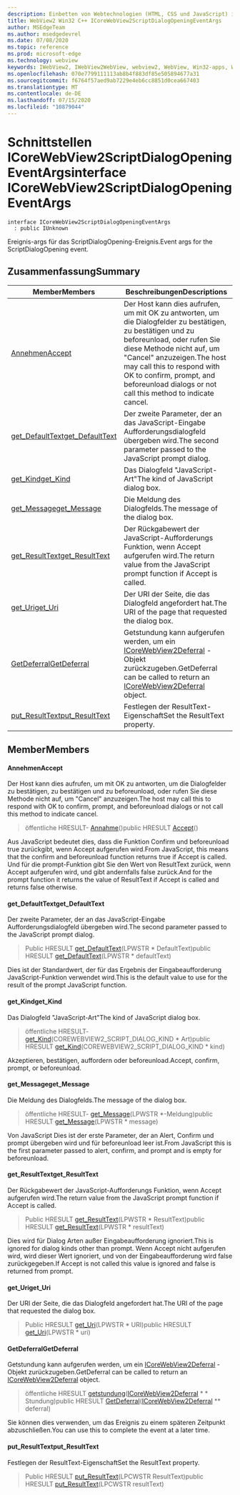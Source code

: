 ```yaml
---
description: Einbetten von Webtechnologien (HTML, CSS und JavaScript) in ihre systemeigenen Anwendungen mit dem Microsoft Edge WebView2-Steuerelement
title: WebView2 Win32 C++ ICoreWebView2ScriptDialogOpeningEventArgs
author: MSEdgeTeam
ms.author: msedgedevrel
ms.date: 07/08/2020
ms.topic: reference
ms.prod: microsoft-edge
ms.technology: webview
keywords: IWebView2, IWebView2WebView, webview2, WebView, Win32-apps, Win32, Edge, ICoreWebView2, ICoreWebView2Controller, Browser-Steuerelement, Edge-HTML, ICoreWebView2ScriptDialogOpeningEventArgs
ms.openlocfilehash: 070e7799111113ab8b4f883df85e505894677a31
ms.sourcegitcommit: f6764f57aed9ab7229e4eb6cc8851d0cea667403
ms.translationtype: MT
ms.contentlocale: de-DE
ms.lasthandoff: 07/15/2020
ms.locfileid: "10879044"
---
```

# <span data-ttu-id="6beb2-104">Schnittstellen ICoreWebView2ScriptDialogOpeningEventArgs</span><span class="sxs-lookup"><span data-stu-id="6beb2-104">interface ICoreWebView2ScriptDialogOpeningEventArgs</span></span> 

```
interface ICoreWebView2ScriptDialogOpeningEventArgs
  : public IUnknown
```

<span data-ttu-id="6beb2-105">Ereignis-args für das ScriptDialogOpening-Ereignis.</span><span class="sxs-lookup"><span data-stu-id="6beb2-105">Event args for the ScriptDialogOpening event.</span></span>

## <span data-ttu-id="6beb2-106">Zusammenfassung</span><span class="sxs-lookup"><span data-stu-id="6beb2-106">Summary</span></span>

 <span data-ttu-id="6beb2-107">Member</span><span class="sxs-lookup"><span data-stu-id="6beb2-107">Members</span></span>                        | <span data-ttu-id="6beb2-108">Beschreibungen</span><span class="sxs-lookup"><span data-stu-id="6beb2-108">Descriptions</span></span>
--------------------------------|---------------------------------------------
[<span data-ttu-id="6beb2-109">Annehmen</span><span class="sxs-lookup"><span data-stu-id="6beb2-109">Accept</span></span>](#accept) | <span data-ttu-id="6beb2-110">Der Host kann dies aufrufen, um mit OK zu antworten, um die Dialogfelder zu bestätigen, zu bestätigen und zu beforeunload, oder rufen Sie diese Methode nicht auf, um "Cancel" anzuzeigen.</span><span class="sxs-lookup"><span data-stu-id="6beb2-110">The host may call this to respond with OK to confirm, prompt, and beforeunload dialogs or not call this method to indicate cancel.</span></span>
[<span data-ttu-id="6beb2-111">get_DefaultText</span><span class="sxs-lookup"><span data-stu-id="6beb2-111">get_DefaultText</span></span>](#get_defaulttext) | <span data-ttu-id="6beb2-112">Der zweite Parameter, der an das JavaScript-Eingabe Aufforderungsdialogfeld übergeben wird.</span><span class="sxs-lookup"><span data-stu-id="6beb2-112">The second parameter passed to the JavaScript prompt dialog.</span></span>
[<span data-ttu-id="6beb2-113">get_Kind</span><span class="sxs-lookup"><span data-stu-id="6beb2-113">get_Kind</span></span>](#get_kind) | <span data-ttu-id="6beb2-114">Das Dialogfeld "JavaScript-Art"</span><span class="sxs-lookup"><span data-stu-id="6beb2-114">The kind of JavaScript dialog box.</span></span>
[<span data-ttu-id="6beb2-115">get_Message</span><span class="sxs-lookup"><span data-stu-id="6beb2-115">get_Message</span></span>](#get_message) | <span data-ttu-id="6beb2-116">Die Meldung des Dialogfelds.</span><span class="sxs-lookup"><span data-stu-id="6beb2-116">The message of the dialog box.</span></span>
[<span data-ttu-id="6beb2-117">get_ResultText</span><span class="sxs-lookup"><span data-stu-id="6beb2-117">get_ResultText</span></span>](#get_resulttext) | <span data-ttu-id="6beb2-118">Der Rückgabewert der JavaScript-Aufforderungs Funktion, wenn Accept aufgerufen wird.</span><span class="sxs-lookup"><span data-stu-id="6beb2-118">The return value from the JavaScript prompt function if Accept is called.</span></span>
[<span data-ttu-id="6beb2-119">get_Uri</span><span class="sxs-lookup"><span data-stu-id="6beb2-119">get_Uri</span></span>](#get_uri) | <span data-ttu-id="6beb2-120">Der URI der Seite, die das Dialogfeld angefordert hat.</span><span class="sxs-lookup"><span data-stu-id="6beb2-120">The URI of the page that requested the dialog box.</span></span>
[<span data-ttu-id="6beb2-121">GetDeferral</span><span class="sxs-lookup"><span data-stu-id="6beb2-121">GetDeferral</span></span>](#getdeferral) | <span data-ttu-id="6beb2-122">Getstundung kann aufgerufen werden, um ein [ICoreWebView2Deferral](icorewebview2deferral.md) -Objekt zurückzugeben.</span><span class="sxs-lookup"><span data-stu-id="6beb2-122">GetDeferral can be called to return an [ICoreWebView2Deferral](icorewebview2deferral.md) object.</span></span>
[<span data-ttu-id="6beb2-123">put_ResultText</span><span class="sxs-lookup"><span data-stu-id="6beb2-123">put_ResultText</span></span>](#put_resulttext) | <span data-ttu-id="6beb2-124">Festlegen der ResultText-Eigenschaft</span><span class="sxs-lookup"><span data-stu-id="6beb2-124">Set the ResultText property.</span></span>

## <span data-ttu-id="6beb2-125">Member</span><span class="sxs-lookup"><span data-stu-id="6beb2-125">Members</span></span>

#### <span data-ttu-id="6beb2-126">Annehmen</span><span class="sxs-lookup"><span data-stu-id="6beb2-126">Accept</span></span> 

<span data-ttu-id="6beb2-127">Der Host kann dies aufrufen, um mit OK zu antworten, um die Dialogfelder zu bestätigen, zu bestätigen und zu beforeunload, oder rufen Sie diese Methode nicht auf, um "Cancel" anzuzeigen.</span><span class="sxs-lookup"><span data-stu-id="6beb2-127">The host may call this to respond with OK to confirm, prompt, and beforeunload dialogs or not call this method to indicate cancel.</span></span>

> <span data-ttu-id="6beb2-128">öffentliche HRESULT- [Annahme](#accept)()</span><span class="sxs-lookup"><span data-stu-id="6beb2-128">public HRESULT [Accept](#accept)()</span></span>

<span data-ttu-id="6beb2-129">Aus JavaScript bedeutet dies, dass die Funktion Confirm und beforeunload true zurückgibt, wenn Accept aufgerufen wird.</span><span class="sxs-lookup"><span data-stu-id="6beb2-129">From JavaScript, this means that the confirm and beforeunload function returns true if Accept is called.</span></span> <span data-ttu-id="6beb2-130">Und für die prompt-Funktion gibt Sie den Wert von ResultText zurück, wenn Accept aufgerufen wird, und gibt andernfalls false zurück.</span><span class="sxs-lookup"><span data-stu-id="6beb2-130">And for the prompt function it returns the value of ResultText if Accept is called and returns false otherwise.</span></span>

#### <span data-ttu-id="6beb2-131">get_DefaultText</span><span class="sxs-lookup"><span data-stu-id="6beb2-131">get_DefaultText</span></span> 

<span data-ttu-id="6beb2-132">Der zweite Parameter, der an das JavaScript-Eingabe Aufforderungsdialogfeld übergeben wird.</span><span class="sxs-lookup"><span data-stu-id="6beb2-132">The second parameter passed to the JavaScript prompt dialog.</span></span>

> <span data-ttu-id="6beb2-133">Public HRESULT [get_DefaultText](#get_defaulttext)(LPWSTR \* DefaultText)</span><span class="sxs-lookup"><span data-stu-id="6beb2-133">public HRESULT [get_DefaultText](#get_defaulttext)(LPWSTR \* defaultText)</span></span>

<span data-ttu-id="6beb2-134">Dies ist der Standardwert, der für das Ergebnis der Eingabeaufforderung JavaScript-Funktion verwendet wird.</span><span class="sxs-lookup"><span data-stu-id="6beb2-134">This is the default value to use for the result of the prompt JavaScript function.</span></span>

#### <span data-ttu-id="6beb2-135">get_Kind</span><span class="sxs-lookup"><span data-stu-id="6beb2-135">get_Kind</span></span> 

<span data-ttu-id="6beb2-136">Das Dialogfeld "JavaScript-Art"</span><span class="sxs-lookup"><span data-stu-id="6beb2-136">The kind of JavaScript dialog box.</span></span>

> <span data-ttu-id="6beb2-137">öffentliche HRESULT- [get_Kind](#get_kind)(COREWEBVIEW2_SCRIPT_DIALOG_KIND \* Art)</span><span class="sxs-lookup"><span data-stu-id="6beb2-137">public HRESULT [get_Kind](#get_kind)(COREWEBVIEW2_SCRIPT_DIALOG_KIND \* kind)</span></span>

<span data-ttu-id="6beb2-138">Akzeptieren, bestätigen, auffordern oder beforeunload.</span><span class="sxs-lookup"><span data-stu-id="6beb2-138">Accept, confirm, prompt, or beforeunload.</span></span>

#### <span data-ttu-id="6beb2-139">get_Message</span><span class="sxs-lookup"><span data-stu-id="6beb2-139">get_Message</span></span> 

<span data-ttu-id="6beb2-140">Die Meldung des Dialogfelds.</span><span class="sxs-lookup"><span data-stu-id="6beb2-140">The message of the dialog box.</span></span>

> <span data-ttu-id="6beb2-141">öffentliche HRESULT- [get_Message](#get_message)(LPWSTR \*-Meldung)</span><span class="sxs-lookup"><span data-stu-id="6beb2-141">public HRESULT [get_Message](#get_message)(LPWSTR \* message)</span></span>

<span data-ttu-id="6beb2-142">Von JavaScript Dies ist der erste Parameter, der an Alert, Confirm und prompt übergeben wird und für beforeunload leer ist.</span><span class="sxs-lookup"><span data-stu-id="6beb2-142">From JavaScript this is the first parameter passed to alert, confirm, and prompt and is empty for beforeunload.</span></span>

#### <span data-ttu-id="6beb2-143">get_ResultText</span><span class="sxs-lookup"><span data-stu-id="6beb2-143">get_ResultText</span></span> 

<span data-ttu-id="6beb2-144">Der Rückgabewert der JavaScript-Aufforderungs Funktion, wenn Accept aufgerufen wird.</span><span class="sxs-lookup"><span data-stu-id="6beb2-144">The return value from the JavaScript prompt function if Accept is called.</span></span>

> <span data-ttu-id="6beb2-145">Public HRESULT [get_ResultText](#get_resulttext)(LPWSTR \* ResultText)</span><span class="sxs-lookup"><span data-stu-id="6beb2-145">public HRESULT [get_ResultText](#get_resulttext)(LPWSTR \* resultText)</span></span>

<span data-ttu-id="6beb2-146">Dies wird für Dialog Arten außer Eingabeaufforderung ignoriert.</span><span class="sxs-lookup"><span data-stu-id="6beb2-146">This is ignored for dialog kinds other than prompt.</span></span> <span data-ttu-id="6beb2-147">Wenn Accept nicht aufgerufen wird, wird dieser Wert ignoriert, und von der Eingabeaufforderung wird false zurückgegeben.</span><span class="sxs-lookup"><span data-stu-id="6beb2-147">If Accept is not called this value is ignored and false is returned from prompt.</span></span>

#### <span data-ttu-id="6beb2-148">get_Uri</span><span class="sxs-lookup"><span data-stu-id="6beb2-148">get_Uri</span></span> 

<span data-ttu-id="6beb2-149">Der URI der Seite, die das Dialogfeld angefordert hat.</span><span class="sxs-lookup"><span data-stu-id="6beb2-149">The URI of the page that requested the dialog box.</span></span>

> <span data-ttu-id="6beb2-150">Public HRESULT [get_Uri](#get_uri)(LPWSTR \* URI)</span><span class="sxs-lookup"><span data-stu-id="6beb2-150">public HRESULT [get_Uri](#get_uri)(LPWSTR \* uri)</span></span>

#### <span data-ttu-id="6beb2-151">GetDeferral</span><span class="sxs-lookup"><span data-stu-id="6beb2-151">GetDeferral</span></span> 

<span data-ttu-id="6beb2-152">Getstundung kann aufgerufen werden, um ein [ICoreWebView2Deferral](icorewebview2deferral.md) -Objekt zurückzugeben.</span><span class="sxs-lookup"><span data-stu-id="6beb2-152">GetDeferral can be called to return an [ICoreWebView2Deferral](icorewebview2deferral.md) object.</span></span>

> <span data-ttu-id="6beb2-153">öffentliche HRESULT [getstundung](#getdeferral)([ICoreWebView2Deferral](icorewebview2deferral.md) \* \* Stundung)</span><span class="sxs-lookup"><span data-stu-id="6beb2-153">public HRESULT [GetDeferral](#getdeferral)([ICoreWebView2Deferral](icorewebview2deferral.md) \*\* deferral)</span></span>

<span data-ttu-id="6beb2-154">Sie können dies verwenden, um das Ereignis zu einem späteren Zeitpunkt abzuschließen.</span><span class="sxs-lookup"><span data-stu-id="6beb2-154">You can use this to complete the event at a later time.</span></span>

#### <span data-ttu-id="6beb2-155">put_ResultText</span><span class="sxs-lookup"><span data-stu-id="6beb2-155">put_ResultText</span></span> 

<span data-ttu-id="6beb2-156">Festlegen der ResultText-Eigenschaft</span><span class="sxs-lookup"><span data-stu-id="6beb2-156">Set the ResultText property.</span></span>

> <span data-ttu-id="6beb2-157">Public HRESULT [put_ResultText](#put_resulttext)(LPCWSTR ResultText)</span><span class="sxs-lookup"><span data-stu-id="6beb2-157">public HRESULT [put_ResultText](#put_resulttext)(LPCWSTR resultText)</span></span>

